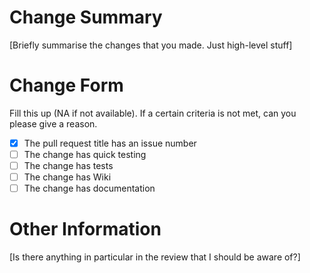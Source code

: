 # Change Summary

[Briefly summarise the changes that you made. Just high-level stuff]

# Change Form

Fill this up (NA if not available). If a certain criteria is not met, can you please give a reason.

- [x] The pull request title has an issue number
- [ ] The change has quick testing
- [ ] The change has tests
- [ ] The change has Wiki
- [ ] The change has documentation

# Other Information

[Is there anything in particular in the review that I should be aware of?]
